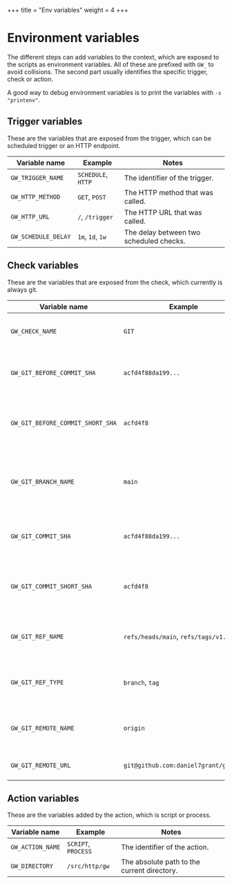 +++
title = "Env variables"
weight = 4
+++

# Environment variables

The different steps can add variables to the context, which are exposed to the scripts as environment variables.
All of these are prefixed with `GW_` to avoid collisions. The second part usually identifies the specific trigger,
check or action.

A good way to debug environment variables is to print the variables with `-s "printenv"`.

## Trigger variables

These are the variables that are exposed from the trigger, which can be scheduled trigger or an HTTP endpoint.

| Variable name       | Example            | Notes                                   |
| ------------------- | ------------------ | --------------------------------------- |
| `GW_TRIGGER_NAME`   | `SCHEDULE`, `HTTP` | The identifier of the trigger.          |
| `GW_HTTP_METHOD`    | `GET`, `POST`      | The HTTP method that was called.        |
| `GW_HTTP_URL`       | `/`, `/trigger`    | The HTTP URL that was called.           |
| `GW_SCHEDULE_DELAY` | `1m`, `1d`, `1w`   | The delay between two scheduled checks. |

## Check variables

These are the variables that are exposed from the check, which currently is always git.

| Variable name                    | Example                              | Notes                                        |
| -------------------------------- | ------------------------------------ | -------------------------------------------- |
| `GW_CHECK_NAME`                  | `GIT`                                | The identifier of the check.                 |
| `GW_GIT_BEFORE_COMMIT_SHA`       | `acfd4f88da199...`                   | The SHA of the commit before the pull.       |
| `GW_GIT_BEFORE_COMMIT_SHORT_SHA` | `acfd4f8`                            | The 7-character short hash of the commit.    |
| `GW_GIT_BRANCH_NAME`             | `main`                               | The name of the branch, that the repo is on. |
| `GW_GIT_COMMIT_SHA`              | `acfd4f88da199...`                   | The SHA of the commit after the pull.        |
| `GW_GIT_COMMIT_SHORT_SHA`        | `acfd4f8`                            | The 7-character short hash of the commit.    |
| `GW_GIT_REF_NAME`                | `refs/heads/main`, `refs/tags/v1.0`  | The full name of the current git ref.        |
| `GW_GIT_REF_TYPE`                | `branch`, `tag`                      | The type of the ref we are currently on.     |
| `GW_GIT_REMOTE_NAME`             | `origin`                             | The name of the remote used.                 |
| `GW_GIT_REMOTE_URL`              | `git@github.com:daniel7grant/gw.git` | The URL to the git remote.                   |

## Action variables

These are the variables added by the action, which is script or process.

| Variable name    | Example             | Notes                                       |
| ---------------- | ------------------- | ------------------------------------------- |
| `GW_ACTION_NAME` | `SCRIPT`, `PROCESS` | The identifier of the action.               |
| `GW_DIRECTORY`   | `/src/http/gw`      | The absolute path to the current directory. |
